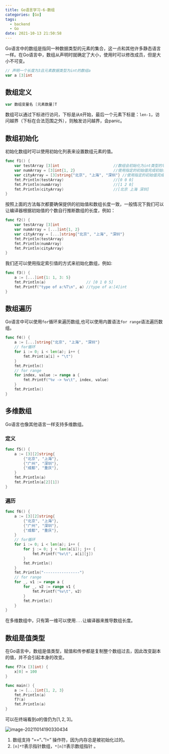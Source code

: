 ```yaml
---
title: Go语言学习-6-数组
categories: [Go]
tags:
  - backend
  - Go
date: 2021-10-13 21:50:58
---
```


Go语言中的数组是指同一种数据类型的元素的集合，这一点和其他许多静态语言一样。在Go语言中，数组从声明时就确定了大小，使用时可以修改成员，但是大小不可变。

```go
// 声明一个长度为3且元素数据类型为int的数组a
var a [3]int
```

## 数组定义

```go
var 数组变量名 [元素数量]T
```

数组可以通过下标进行访问，下标是从`0`开始，最后一个元素下标是：`len-1`，访问越界（下标在合法范围之外），则触发访问越界，会panic。

## 数组初始化

初始化数组时可以使用初始化列表来设置数组元素的值。

```go
func f1() {
	var testArray [3]int                        //数组会初始化为int类型的零值
	var numArray = [3]int{1, 2}                 //使用指定的初始值完成初始化
	var cityArray = [3]string{"北京", "上海", "深圳"} //使用指定的初始值完成初始化
	fmt.Println(testArray)                      //[0 0 0]
	fmt.Println(numArray)                       //[1 2 0]
	fmt.Println(cityArray)                      //[北京 上海 深圳]
}
```

按照上面的方法每次都要确保提供的初始值和数组长度一致，一般情况下我们可以让编译器根据初始值的个数自行推断数组的长度，例如：

```go
func f2() {
	var testArray [3]int
	var numArray = [...]int{1, 2}
	var cityArray = [...]string{"北京", "上海", "深圳"}
	fmt.Println(testArray)
	fmt.Println(numArray)
	fmt.Println(cityArray)
}
```

我们还可以使用指定索引值的方式来初始化数组，例如:

```go
func f3() {
	a := [...]int{1: 1, 3: 5}
	fmt.Println(a)                  // [0 1 0 5]
	fmt.Printf("type of a:%T\n", a) //type of a:[4]int
}
```

## 数组遍历

Go语言中可以使用`for`循环来遍历数组,也可以使用内置语法`for range`语法遍历数组。

```go
func f4() {
	a := [...]string{"北京", "上海", "深圳"}
	// for循环
	for i := 0; i < len(a); i++ {
		fmt.Print(a[i] + "\t")
	}
	fmt.Println()
	// for range
	for index, value := range a {
		fmt.Printf("%v -> %v\t", index, value)
	}
	fmt.Println()
}
```

## 多维数组

Go语言也像其他语言一样支持多维数组。

### 定义

```go
func f5() {
	a := [3][2]string{
		{"北京", "上海"},
		{"广州", "深圳"},
		{"成都", "重庆"},
	}
	fmt.Println(a)
	fmt.Println(a[2][1])
}
```

### 遍历

```go
func f6() {
	a := [3][2]string{
		{"北京", "上海"},
		{"广州", "深圳"},
		{"成都", "重庆"},
	}
	// for循环
	for i := 0; i < len(a); i++ {
		for j := 0; j < len(a[i]); j++ {
			fmt.Printf("%v\t", a[i][j])
		}
		fmt.Println()
	}
	fmt.Println("----------------")
	// for range
	for _, v1 := range a {
		for _, v2 := range v1 {
			fmt.Printf("%v\t", v2)
		}
		fmt.Println()
	}
}
```

在多维数组中，只有第一维可以使用`...`让编译器来推导数组长度。

## 数组是值类型

在Go语言中，数组是值类型，赋值和传参都是复制整个数组过去，因此改变副本的值，并不会引起本身的改变。

```go
func f7(x [3]int) {
	x[0] = 100
}

func main() {
	a := [...]int{1, 2, 3}
	fmt.Println(a)
	f7(a)
	fmt.Println(a)
}
```

可以在终端看到$a$的值仍为$[1, 2, 3]$。

![image-20211014190330434](https://gitee.com/cao_ziqiang/img/raw/master/20211014190330.png)

1. 数组支持 “==“、”!=” 操作符，因为内存总是被初始化过的。
2. `[n]*T`表示指针数组，`*[n]T`表示数组指针 。

